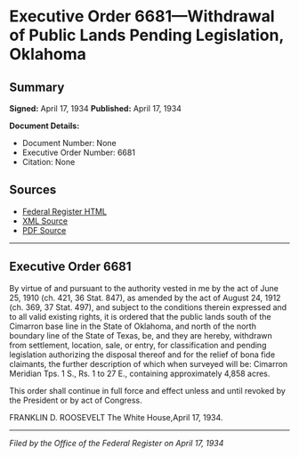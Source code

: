 # Executive Order 6681—Withdrawal of Public Lands Pending Legislation, Oklahoma

## Summary

**Signed:** April 17, 1934
**Published:** April 17, 1934

**Document Details:**
- Document Number: None
- Executive Order Number: 6681
- Citation: None

## Sources
- [Federal Register HTML](https://www.presidency.ucsb.edu/documents/executive-order-6681-withdrawal-public-lands-pending-legislation-oklahoma)
- [XML Source](None)
- [PDF Source](None)

---

## Executive Order 6681

By virtue of and pursuant to the authority vested in me by the act of June 25, 1910 (ch. 421, 36 Stat. 847), as amended by the act of August 24, 1912 (ch. 369, 37 Stat. 497), and subject to the conditions therein expressed and to all valid existing rights, it is ordered that the public lands south of the Cimarron base line in the State of Oklahoma, and north of the north boundary line of the State of Texas, be, and they are hereby, withdrawn from settlement, location, sale, or entry, for classification and pending legislation authorizing the disposal thereof and for the relief of bona fide claimants, the further description of which when surveyed will be:
Cimarron Meridian
Tps. 1 S., Rs. 1 to 27 E., containing approximately 4,858 acres.

This order shall continue in full force and effect unless and until revoked by the President or by act of Congress.

FRANKLIN D. ROOSEVELT
The White House,April 17, 1934.

---

*Filed by the Office of the Federal Register on April 17, 1934*
